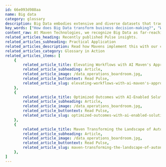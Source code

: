 ```yaml
---
id: 66e093d988aa
name: Big data
category: glossary
description: Big Data embodies extensive and diverse datasets that traditional databases can't handle, enabling businesses to unlock growth and innovation by analyzing information from multiple sources to refine operations and adapt to market dynamics.
key_words: ["How does Big Data transform business decision-making?", "What are the benefits of Big Data for retail inventory optimization?", "How does Big Data contribute to business growth?", "What are innovative applications of Big Data in product development?", "How can Big Data analytics improve market targeting and segmentation?", "What role does Big Data play in enhancing customer experience?", "How do Big Data solutions integrate with existing business processes?", "How can social media data be leveraged with Big Data tools for business insights?", "What is the importance of predictive modeling in Big Data analysis?", "How does Maven Technologies implement Big Data to increase operational efficiency?"]
content_raw: At Maven Technologies, we recognize Big Data as far-reaching and assorted data pools amassed from various sources that surpass the functionality of conventional database management systems. Big Data's essential distinction from 'regular data' hinges on its capacity to structurally organize and retain colossal and intricate volumes of data. What makes Big Data so crucial for businesses? Big Data offers organizations an unprecedented opportunity to stimulate growth and opens up doors for new and innovative product and service categories. How? By consolidating and scrutinising data from versatile sources. By analyzing the wealth of data about offerings, buyers, suppliers, and consumer preferences, companies can optimize their business processes to meet market needs and demands efficiently, effectively, and swiftly. Take retailers, for instance. With the help of Big Data, they can optimize their inventory based on predictive models. These models are developed from data derived from sources as diverse as social media habits, online search trends, and even weather predictions. Imagine the immense power to influence business decisions and operations that this gives a company. At Maven, we do not just understand the language of Big Data; we are fluent in it. We know how to leverage its utilities, transforming overwhelming streams of information into useful insights that have tangible business benefits. Choosing Maven Technologies means choosing proficiency, as we equip you with the right tools and expertise to help you unlock productivity with Big Data solutions suited for the contemporary world, heralding a revolution in your business performance and efficiency. We invite you to experience the advantages of Elite Technologies, implemented by seasoned professionals, and see your organization evolve with Maven.
related_articles_heading: Recently published Pulse insights.
related_articles_subheading: Practical Application
related_articles_description: Read how Mavens implement this with our clients.
related_articles_category: Glossary in Action
related_articles_items: [
	{
		related_article_title: Elevating Workflows with AI Maven's Approach,
		related_article_subheading: Article,
		related_article_image: /data_operations_boardroom.jpg,
		related_article_buttontext: Read Pulse,
		related_article_slug: elevating-workflows-with-ai-maven's-approach
	},
	{
		related_article_title: Optimized Outcomes with AI-Enabled Solutions,
		related_article_subheading: Article,
		related_article_image: /data_operations_boardroom.jpg,
		related_article_buttontext: Read Pulse,
		related_article_slug: optimized-outcomes-with-ai-enabled-solutions
	},
	{
		related_article_title: Maven Transforming the Landscape of Autonomous Vehicles,
		related_article_subheading: Article,
		related_article_image: /data_operations_boardroom.jpg,
		related_article_buttontext: Read Pulse,
		related_article_slug: maven-transforming-the-landscape-of-autonomous-vehicles
	},
]
---
```

